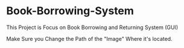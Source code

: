 # Book-Borrowing-System
This Project is Focus on Book Borrowing and Returning System (GUI)

Make Sure you Change the Path of the "Image" Where it's located.
